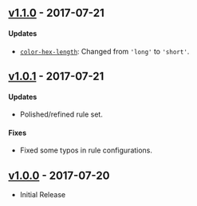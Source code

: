 ## [v1.1.0](https://github.com/bsara/stylelint-config-bsara/tree/v1.1.0) - 2017-07-21

#### Updates

- [`color-hex-length`][rule-color-hex-length]: Changed from `'long'` to `'short'`.



## [v1.0.1](https://github.com/bsara/stylelint-config-bsara/tree/v1.0.1) - 2017-07-21

#### Updates

- Polished/refined rule set.


#### Fixes

- Fixed some typos in rule configurations.



## [v1.0.0](https://github.com/bsara/stylelint-config-bsara/tree/v1.0.0) - 2017-07-20

- Initial Release




[rule-color-hex-length]: https://stylelint.io/user-guide/rules/color-hex-length/ "Stylelint Rule: color-hex-length"
